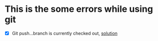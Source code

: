 
# This is the some errors while using git

- [x] Git push...branch is currently checked out, [solution](00001.md)